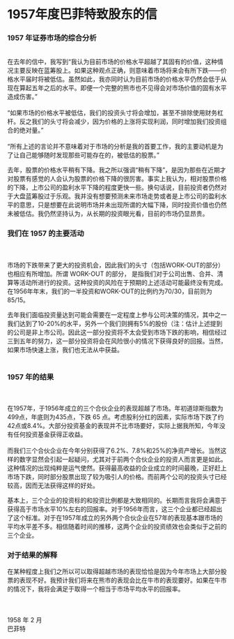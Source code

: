 # 1957年度巴菲特致股东的信

<a name="7f198869"></a>
### 1957 年证券市场的综合分析

<br />在去年的信中，我写到“我认为目前市场的价格水平超越了其固有的价值，这种情况主要反映在蓝筹股上。如果这种观点正确，则意味着市场将来会有所下跌——价格水平届时将被低估。虽然如此，我亦同时认为目前市场的价格水平仍然会低于从现在算起五年之后的水平。即便一个完整的熊市也不见得会对市场价值的固有水平造成伤害。”<br />
<br />“如果市场的价格水平被低估，我们的投资头寸将会增加，甚至不排除使用财务杠杆。反之我们的头寸将会减少，因为价格的上涨将实现利润，同时增加我们投资组合的绝对量。”<br />
<br />“所有上述的言论并不意味着对于市场的分析是我的首要工作，我的主要动机是为了让自己能够随时发现那些可能存在的，被低估的股票。”

去年，股票的价格水平稍有下降。我之所以强调“稍有下降”，是因为那些在近期才对股票有感觉的人会认为股票的价格下降的很厉害。事实上我认为，相对股票价格的下降，上市公司的盈利水平下降的程度更快一些。换句话说，目前投资者仍然对于大盘蓝筹股过于乐观。我并没有想要预测未来市场走势或者是上市公司的盈利水平的意思，只是想要在此说明市场并未出现所谓的大幅下降，同时投资价值也仍然未被低估。我仍然坚持认为，从长期的投资眼光看，目前的市场仍显昂贵。

<a name="b3e1b072"></a>
### 我们在 1957 的主要活动
<br /><br />市场的下跌带来了更大的投资机会，因此我们的头寸（包括WORK-OUT的部分）也相应有所增加。所谓 WORK-OUT 的部分，
是指我们对于公司出售、合并、清算等活动所进行的投资。这种投资的风险在于预期的上述活动可能最终没有完成。在1956年年末，我们的一半投资和WORK-OUT的比例约为70/30，目前则为85/15。

去年我们面临投资量达到可能会需要在一定程度上参与公司决策的情况，其中之一我们达到了10-20%的水平，另外一个我们则拥有5%的股份（注：估计上述提到的公司是非上市公司。因此这一部分投资将不太会受到市场下跌的影响，相信经过三到五年的努力，这一部分投资将会在风险很小的情况下获得良好的回报。当然，如果市场快速上涨，我们也无法从中获益。<br /><br />
<a name="39820e71"></a>
### 1957 年的结果
<br /><br />在1957年，于1956年成立的三个合伙企业的表现超越了市场。年初道琼斯指数为499点，年底则为435点，下跌 65 点。考虑股利分红的因素，实际市场下跌了约42点或8.4%。大部分投资基金的表现并不比市场要好，实际上据我所知，今年没有任何投资基金获得正收益。<br />
<br />而我们三个合伙企业在今年分别获得了6.2%、7.8%和25%的净资产增长。当然这样的数字显然会引起一起疑问，尤其对于前两个合伙企业的投资人而言更是如此。这种情况的出现纯粹是运气使然。获得最高收益的企业成立的时间最晚，正好赶上市场下跌，同时部分股票出现了较为吸引人的价格。而前两个公司的投资头寸已经较高，因而无法获得这样的好处。

基本上，三个企业的投资标的和投资比例都是大致相同的。长期而言我将会满意于获得高于市场水平10%左右的回报率。对于1956年而言，这三个企业都已经超出了这个标准。对于在1957年成立的另外两个合伙企业在57年的表现基本跟市场的平均水平差不多。相信随着时间的推移，这两个企业的投资绩效也会类似于之前的三个企业。

<a name="2ec3ec35"></a>
### 对于结果的解释

在某种程度上我们之所以可以取得超越市场的表现恰恰是因为今年市场上大部分股票的表现不好。我预计我们将来在熊市的表现会比在牛市的表现要好。如果在牛市的情况下，我将会满足于取得一个相当于市场平均水平的回报率。<br /><br /><br /><br />1958 年 2 月<br />巴菲特

